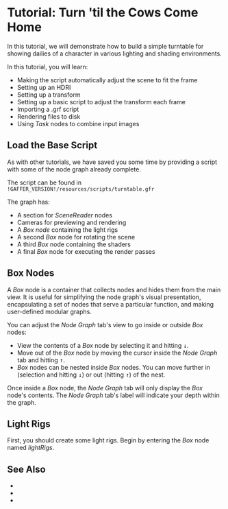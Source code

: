 # Tutorial: Turn 'til the Cows Come Home #

In this tutorial, we will demonstrate how to build a simple turntable for showing dailies of a character in various lighting and shading environments.

In this tutorial, you will learn:

* Making the script automatically adjust the scene to fit the frame
* Setting up an HDRI
* Setting up a transform
* Setting up a basic script to adjust the transform each frame
* Importing a .grf script
* Rendering files to disk
* Using _Task_ nodes to combine input images


## Load the Base Script ##

As with other tutorials, we have saved you some time by providing a script with some of the node graph already complete.

The script can be found in `!GAFFER_VERSION!/resources/scripts/turntable.gfr`

<!-- TODO: image of graph -->

The graph has:

* A section for _SceneReader_ nodes
* Cameras for previewing and rendering
* A _Box node_ containing the light rigs
* A second _Box_ node for rotating the scene
* A third _Box_ node containing the shaders
* A final _Box_ node for executing the render passes


## Box Nodes ##

A _Box_ node is a container that collects nodes and hides them from the main view. It is useful for simplifying the node graph's visual presentation, encapsulating a set of nodes that serve a particular function, and making user-defined modular graphs.

You can adjust the _Node Graph_ tab's view to go inside or outside _Box_ nodes:

* View the contents of a _Box_ node by selecting it and hitting <kbd>↓</kbd>.
* Move out of the _Box_ node by moving the cursor inside the _Node Graph_ tab and hitting <kbd>↑</kbd>.
* _Box_ nodes can be nested inside _Box_ nodes.  You can move further in (selection and hitting <kbd>↓</kbd>) or out (hitting <kbd>↑</kbd>) of the nest.

Once inside a _Box_ node, the _Node Graph_ tab will only display the _Box_ node's contents. The _Node Graph_ tab's label will indicate your depth within the graph.


## Light Rigs ##

First, you should create some light rigs. Begin by entering the _Box_ node named _lightRigs_.

<!-- TODO: image of the inside of lightRigs -->




## See Also ##

* [](../IntermediateTutorial/index.md)
* [](../ContactSheetTutorial/index.md)
* []()
